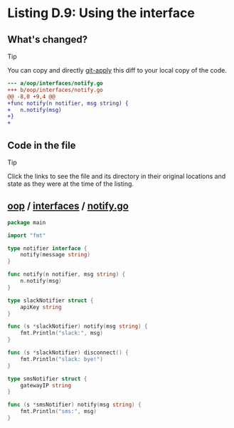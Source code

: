 # Listing D.9: Using the interface

## What's changed?

> [!TIP]
> You can copy and directly [git-apply](https://tldr.inbrowser.app/pages/common/git-apply) this diff to your local copy of the code.

```diff
--- a/oop/interfaces/notify.go
+++ b/oop/interfaces/notify.go
@@ -8,0 +9,4 @@
+func notify(n notifier, msg string) {
+	n.notify(msg)
+}
+

```
## Code in the file

> [!TIP]
> Click the links to see the file and its directory in their original locations and state as they were at the time of the listing.

## [oop](https://github.com/inancgumus/gobyexample/blob/8faaee9d4c0ea7e404ca121baeae6e47e757a203/oop) / [interfaces](https://github.com/inancgumus/gobyexample/blob/8faaee9d4c0ea7e404ca121baeae6e47e757a203/oop/interfaces) / [notify.go](https://github.com/inancgumus/gobyexample/blob/8faaee9d4c0ea7e404ca121baeae6e47e757a203/oop/interfaces/notify.go)

```go
package main

import "fmt"

type notifier interface {
	notify(message string)
}

func notify(n notifier, msg string) {
	n.notify(msg)
}

type slackNotifier struct {
	apiKey string
}

func (s *slackNotifier) notify(msg string) {
	fmt.Println("slack:", msg)
}

func (s *slackNotifier) disconnect() {
	fmt.Println("slack: bye!")
}

type smsNotifier struct {
	gatewayIP string
}

func (s *smsNotifier) notify(msg string) {
	fmt.Println("sms:", msg)
}
```

